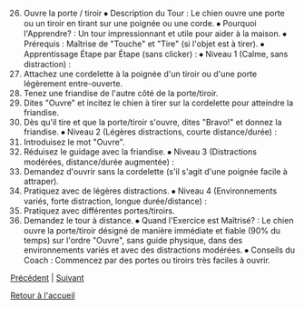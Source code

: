 26. Ouvre la porte / tiroir
⦁ Description du Tour : Le chien ouvre une porte ou un tiroir en tirant sur une poignée ou une corde.
⦁ Pourquoi l'Apprendre? : Un tour impressionnant et utile pour aider à la maison.
⦁ Prérequis : Maîtrise de "Touche" et "Tire" (si l'objet est à tirer).
⦁ Apprentissage Étape par Étape (sans clicker) :
⦁ Niveau 1 (Calme, sans distraction) :
1. Attachez une cordelette à la poignée d'un tiroir ou d'une porte légèrement entre-ouverte.
2. Tenez une friandise de l'autre côté de la porte/tiroir.
3. Dites "Ouvre" et incitez le chien à tirer sur la cordelette pour atteindre la friandise.
4. Dès qu'il tire et que la porte/tiroir s'ouvre, dites "Bravo!" et donnez la friandise.
⦁ Niveau 2 (Légères distractions, courte distance/durée) :
1. Introduisez le mot "Ouvre".
2. Réduisez le guidage avec la friandise.
⦁ Niveau 3 (Distractions modérées, distance/durée augmentée) :
1. Demandez d'ouvrir sans la cordelette (s'il s'agit d'une poignée facile à attraper).
2. Pratiquez avec de légères distractions.
⦁ Niveau 4 (Environnements variés, forte distraction, longue durée/distance) :
1. Pratiquez avec différentes portes/tiroirs.
2. Demandez le tour à distance.
⦁ Quand l'Exercice est Maîtrisé? : Le chien ouvre la porte/tiroir désigné de manière immédiate et fiable (90% du temps) sur l'ordre "Ouvre", sans guide physique, dans des environnements variés et avec des distractions modérées.
⦁ Conseils du Coach : Commencez par des portes ou tiroirs très faciles à ouvrir. 

[Précédent](./monte_descend.md) | [Suivant](./porte.md)

[Retour à l'accueil](../index.md) 
